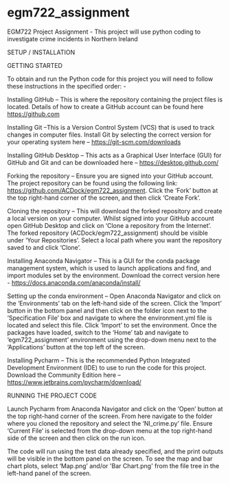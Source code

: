 # egm722_assignment
EGM722 Project Assignment - This project will use python coding to investigate crime incidents in Northern Ireland

SETUP / INSTALLATION

GETTING STARTED

To obtain and run the Python code for this project you will need to follow these instructions in the specified order: -

Installing GitHub – This is where the repository containing the project files is located. Details of how to create a GitHub account can be found here https://github.com

Installing Git –This is a Version Control System (VCS) that is used to track changes in computer files. Install Git by selecting the correct version for your operating system here – https://git-scm.com/downloads

Installing GitHub Desktop – This acts as a Graphical User Interface (GUI) for GitHub and Git and can be downloaded here – https://desktop.github.com/

Forking the repository – Ensure you are signed into your GitHub account. The project repository can be found using the following link: https://github.com/ACDock/egm722_assignment. Click the ‘Fork’ button at the top right-hand corner of the screen, and then click ‘Create Fork’. 

Cloning the repository – This will download the forked repository and create a local version on your computer. Whilst signed into your GitHub account open GitHub Desktop and click on ‘Clone a repository from the Internet’. The forked repository (ACDock/egm722_assignment) should be visible under ‘Your Repositories’. Select a local path where you want the repository saved to and click ‘Clone’. 

Installing Anaconda Navigator – This is a GUI for the conda package management system, which is used to launch applications and find, and import modules set by the environment. Download the correct version here - https://docs.anaconda.com/anaconda/install/

Setting up the conda environment – Open Anaconda Navigator and click on the ‘Environments’ tab on the left-hand side of the screen. Click the ‘Import’ button in the bottom panel and then click on the folder icon next to the ‘Specification File’ box and navigate to where the environment.yml file is located and select this file. Click ‘Import’ to set the environment. Once the packages have loaded, switch to the ‘Home’ tab and navigate to ‘egm722_assignment’ environment using the drop-down menu next to the ‘Applications’ button at the top left of the screen.

Installing Pycharm – This is the recommended Python Integrated Development Environment (IDE) to use to run the code for this project. Download the Community Edition here – https://www.jetbrains.com/pycharm/download/

RUNNING THE PROJECT CODE

Launch Pycharm from Anaconda Navigator and click on the ‘Open’ button at the top right-hand corner of the screen. From here navigate to the folder where you cloned the repository and select the ‘NI_crime.py’ file. Ensure ‘Current File’ is selected from the drop-down menu at the top right-hand side of the screen and then click on the run icon. 

The code will run using the test data already specified, and the print outputs will be visible in the bottom panel on the screen. To see the map and bar chart plots, select ‘Map.png’ and/or 'Bar Chart.png' from the file tree in the left-hand panel of the screen. 
